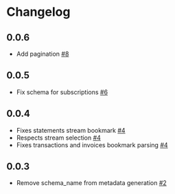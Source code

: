 # Changelog

## 0.0.6
 * Add pagination [#8](https://github.com/singer-io/tap-chargify/pull/8)

## 0.0.5
 * Fix schema for subscriptions [#6](https://github.com/singer-io/tap-chargify/pull/6)

## 0.0.4
 * Fixes statements stream bookmark [#4](https://github.com/singer-io/tap-chargify/pull/4)
 * Respects stream selection [#4](https://github.com/singer-io/tap-chargify/pull/4)
 * Fixes transactions and invoices bookmark parsing [#4](https://github.com/singer-io/tap-chargify/pull/4)

## 0.0.3
 * Remove schema_name from metadata generation [#2](https://github.com/singer-io/tap-chargify/pull/2)
